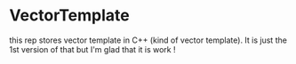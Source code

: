 # VectorTemplate
this rep stores vector template in C++ (kind of vector template). It is just the 1st version of that but I'm glad that it is work !
